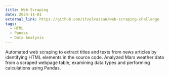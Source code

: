 ```yaml
---
title: Web Scraping
date: 2024-11-01
external_link: https://github.com/itzelvazsan/web-scraping-challenge
tags:
  - HTML
  - Pandas
  - Data Analysis
---
```


Automated web scraping to extract titles and texts from news articles by identifying HTML elements in the source code. Analyzed Mars weather data from a scraped webpage table, examining data types and performing calculations using Pandas.

<!--more-->
